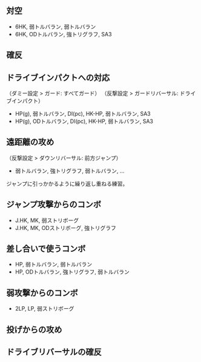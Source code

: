 ## 対空

- 6HK, 弱トルバラン, 弱トルバラン
- 6HK, ODトルバラン, 強トリグラフ, SA3

## 確反

## ドライブインパクトへの対応

（ダミー設定 > ガード: すべてガード）
（反撃設定 > ガードリバーサル: ドライブインパクト）

- HP(g), 弱トルバラン, DI(pc), HK-HP, 弱トルバラン, SA3
- HP(g), ODトルバラン, DI(pc), HK-HP, 弱トルバラン, SA3

## 遠距離の攻め

（反撃設定 > ダウンリバーサル: 前方ジャンプ）

- 弱トルバラン, 強トリグラフ, 弱トルバラン, ...

ジャンプに引っかかるように繰り返し重ねる練習。

## ジャンプ攻撃からのコンボ

- J.HK, MK, 弱ストリボーグ
- J.HK, MK, ODストリボーグ, 強トリグラフ

## 差し合いで使うコンボ

- HP, 弱トルバラン, 弱トルバラン
- HP, ODトルバラン, 強トリグラフ, 弱トルバラン

## 弱攻撃からのコンボ

- 2LP, LP, 弱ストリボーグ

## 投げからの攻め

## ドライブリバーサルの確反
